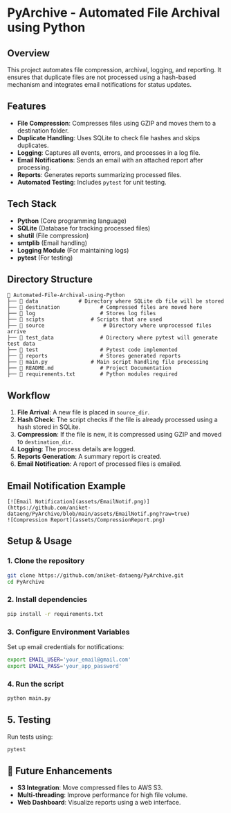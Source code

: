 # PyArchive - Automated File Archival using Python

## Overview
This project automates file compression, archival, logging, and reporting. It ensures that duplicate files are not processed using a hash-based mechanism and integrates email notifications for status updates.

## Features
- **File Compression**: Compresses files using GZIP and moves them to a destination folder.
- **Duplicate Handling**: Uses SQLite to check file hashes and skips duplicates.
- **Logging**: Captures all events, errors, and processes in a log file.
- **Email Notifications**: Sends an email with an attached report after processing.
- **Reports**: Generates reports summarizing processed files.
- **Automated Testing**: Includes `pytest` for unit testing.

## Tech Stack
- **Python** (Core programming language)
- **SQLite** (Database for tracking processed files)
- **shutil** (File compression)
- **smtplib** (Email handling)
- **Logging Module** (For maintaining logs)
- **pytest** (For testing)

## Directory Structure
```
📂 Automated-File-Archival-using-Python
├── 📂 data		       # Directory where SQLite db file will be stored
├── 📂 destination             # Compressed files are moved here
├── 📂 log                     # Stores log files
├── 📂 scipts		       # Scripts that are used
├── 📂 source	               # Directory where unprocessed files arrive
├── 📂 test_data               # Directory where pytest will generate test data
├── 📂 test                    # Pytest code implemented
├── 📂 reports                 # Stores generated reports
├── 📜 main.py      	       # Main script handling file processing
├── 📜 README.md               # Project Documentation
├── 📜 requirements.txt        # Python modules required
```

## Workflow
1. **File Arrival**: A new file is placed in `source_dir`.
2. **Hash Check**: The script checks if the file is already processed using a hash stored in SQLite.
3. **Compression**: If the file is new, it is compressed using GZIP and moved to `destination_dir`.
4. **Logging**: The process details are logged.
5. **Reports Generation**: A summary report is created.
6. **Email Notification**: A report of processed files is emailed.

## Email Notification Example
```
[![Email Notification](assets/EmailNotif.png)](https://github.com/aniket-dataeng/PyArchive/blob/main/assets/EmailNotif.png?raw=true)
![Compression Report](assets/CompressionReport.png)

```

## Setup & Usage
### 1. Clone the repository
```bash
git clone https://github.com/aniket-dataeng/PyArchive.git
cd PyArchive
```

### 2. Install dependencies
```bash
pip install -r requirements.txt
```

### 3. Configure Environment Variables
Set up email credentials for notifications:
```bash
export EMAIL_USER='your_email@gmail.com'
export EMAIL_PASS='your_app_password'
```

### 4. Run the script
```bash
python main.py
```

## 5. Testing
Run tests using:
```bash
pytest
```

## 📌 Future Enhancements
- **S3 Integration**: Move compressed files to AWS S3.
- **Multi-threading**: Improve performance for high file volume.
- **Web Dashboard**: Visualize reports using a web interface.

